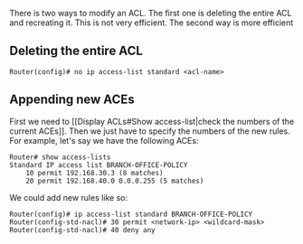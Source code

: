 There is two ways to modify an ACL. The first one is deleting the entire ACL and recreating it. This is not very efficient. The second way is more efficient
## Deleting the entire ACL
```
Router(config)# no ip access-list standard <acl-name>
```
## Appending new ACEs
First we need to [[Display ACLs#Show access-list|check the numbers of the current ACEs]]. Then we just have to specify the numbers of the new rules. For example, let's say we have the following ACEs:
```
Router# show access-lists
Standard IP access list BRANCH-OFFICE-POLICY
    10 permit 192.168.30.3 (8 matches)
    20 permit 192.168.40.0 0.0.0.255 (5 matches)
```
We could add new rules like so:
```
Router(config)# ip access-list standard BRANCH-OFFICE-POLICY
Router(config-std-nacl)# 30 permit <network-ip> <wildcard-mask>
Router(config-std-nacl)# 40 deny any
```